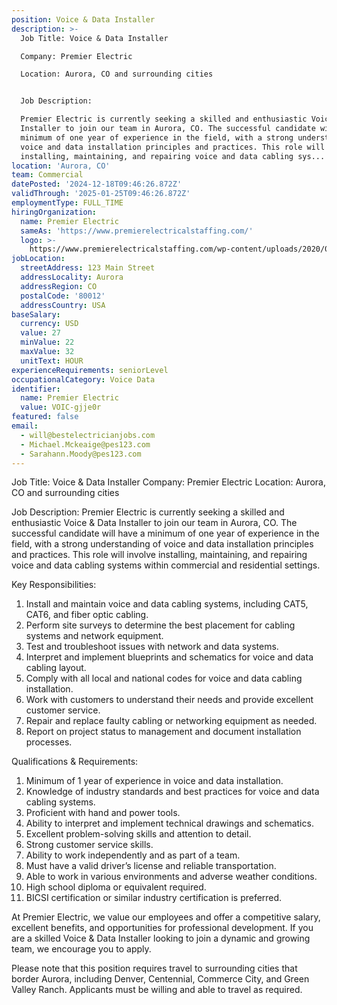 ```yaml
---
position: Voice & Data Installer
description: >-
  Job Title: Voice & Data Installer

  Company: Premier Electric

  Location: Aurora, CO and surrounding cities


  Job Description:

  Premier Electric is currently seeking a skilled and enthusiastic Voice & Data
  Installer to join our team in Aurora, CO. The successful candidate will have a
  minimum of one year of experience in the field, with a strong understanding of
  voice and data installation principles and practices. This role will involve
  installing, maintaining, and repairing voice and data cabling sys...
location: 'Aurora, CO'
team: Commercial
datePosted: '2024-12-18T09:46:26.872Z'
validThrough: '2025-01-25T09:46:26.872Z'
employmentType: FULL_TIME
hiringOrganization:
  name: Premier Electric
  sameAs: 'https://www.premierelectricalstaffing.com/'
  logo: >-
    https://www.premierelectricalstaffing.com/wp-content/uploads/2020/05/Premier-Electrical-Staffing-logo.png
jobLocation:
  streetAddress: 123 Main Street
  addressLocality: Aurora
  addressRegion: CO
  postalCode: '80012'
  addressCountry: USA
baseSalary:
  currency: USD
  value: 27
  minValue: 22
  maxValue: 32
  unitText: HOUR
experienceRequirements: seniorLevel
occupationalCategory: Voice Data
identifier:
  name: Premier Electric
  value: VOIC-gjje0r
featured: false
email:
  - will@bestelectricianjobs.com
  - Michael.Mckeaige@pes123.com
  - Sarahann.Moody@pes123.com
---
```




Job Title: Voice & Data Installer
Company: Premier Electric
Location: Aurora, CO and surrounding cities

Job Description:
Premier Electric is currently seeking a skilled and enthusiastic Voice & Data Installer to join our team in Aurora, CO. The successful candidate will have a minimum of one year of experience in the field, with a strong understanding of voice and data installation principles and practices. This role will involve installing, maintaining, and repairing voice and data cabling systems within commercial and residential settings.

Key Responsibilities:

1. Install and maintain voice and data cabling systems, including CAT5, CAT6, and fiber optic cabling.
2. Perform site surveys to determine the best placement for cabling systems and network equipment.
3. Test and troubleshoot issues with network and data systems.
4. Interpret and implement blueprints and schematics for voice and data cabling layout.
5. Comply with all local and national codes for voice and data cabling installation.
6. Work with customers to understand their needs and provide excellent customer service.
7. Repair and replace faulty cabling or networking equipment as needed.
8. Report on project status to management and document installation processes.

Qualifications & Requirements:

1. Minimum of 1 year of experience in voice and data installation.
2. Knowledge of industry standards and best practices for voice and data cabling systems.
3. Proficient with hand and power tools.
4. Ability to interpret and implement technical drawings and schematics.
5. Excellent problem-solving skills and attention to detail.
6. Strong customer service skills.
7. Ability to work independently and as part of a team.
8. Must have a valid driver’s license and reliable transportation.
9. Able to work in various environments and adverse weather conditions.
10. High school diploma or equivalent required.
11. BICSI certification or similar industry certification is preferred.

At Premier Electric, we value our employees and offer a competitive salary, excellent benefits, and opportunities for professional development. If you are a skilled Voice & Data Installer looking to join a dynamic and growing team, we encourage you to apply.

Please note that this position requires travel to surrounding cities that border Aurora, including Denver, Centennial, Commerce City, and Green Valley Ranch. Applicants must be willing and able to travel as required.
